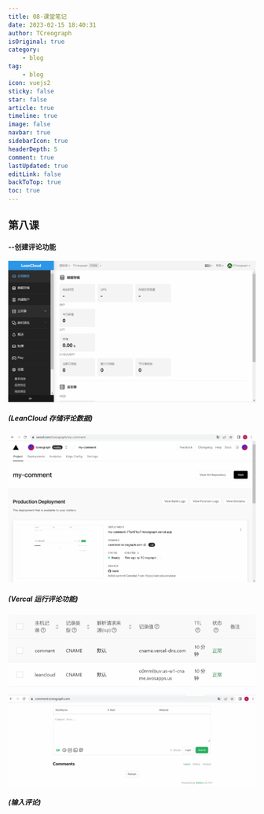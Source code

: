 ```yaml
---
title: 08-课堂笔记
date: 2023-02-15 18:40:31
author: TCreograph
isOriginal: true
category:
    - blog
tag:
    - blog
icon: vuejs2
sticky: false
star: false
article: true
timeline: true
image: false
navbar: true
sidebarIcon: true
headerDepth: 5
comment: true
lastUpdated: true
editLink: false
backToTop: true
toc: true
---
```


## 第八课

#### --创建评论功能

![image-20230215184223766](./notes-class8.assets/image-20230215184223766.png)

##### (LeanCloud 存储评论数据)

![image-20230215184430013](./notes-class8.assets/image-20230215184430013.png)

##### (Vercal 运行评论功能)

![image-20230215184616921](./notes-class8.assets/image-20230215184616921.png)

![image-20230215184733714](./notes-class8.assets/image-20230215184733714.png)

##### (输入评论)